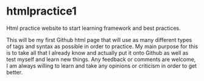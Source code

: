 # htmlpractice1
Html practice website to start learning framework and best practices.

This will be my first Github html page that will use as many different types of tags and syntax as possible in order to practice.
My main purpose for this is to take all that I already know and actually put it onto Github as well as test myself and learn new things.
Any feedback or comments are welcome, I am always willing to learn and take any opinions or criticism in order to get better.
